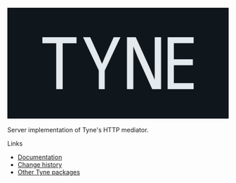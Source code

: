 ![Tyne logo](https://raw.githubusercontent.com/alexnoddings/Tyne/main/assets/logo-letterbox.svg)

Server implementation of Tyne's HTTP mediator.

Links
- [Documentation](https://alexnoddings.github.io/Tyne/docs/packages/Tyne.HttpMediator.Server.html)
- [Change history](https://alexnoddings.github.io/Tyne/docs/changes/index.html)
- [Other Tyne packages](https://alexnoddings.github.io/Tyne/docs/packages/index.html)
